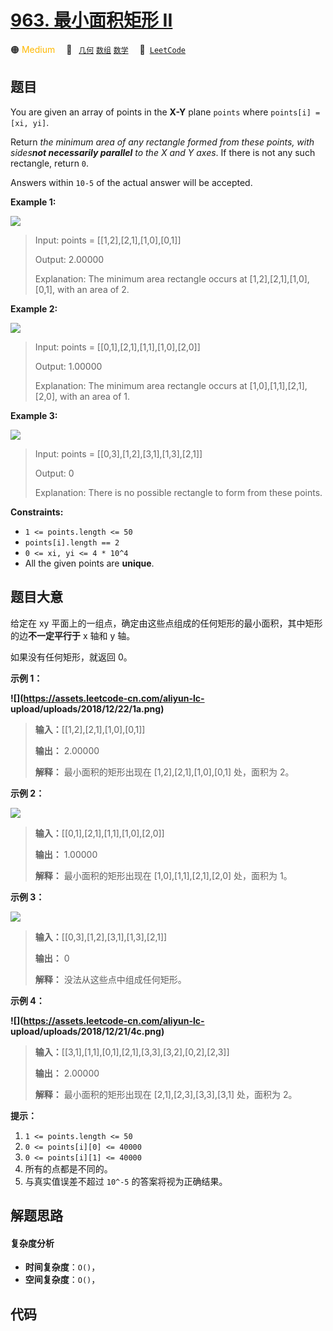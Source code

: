 # [963. 最小面积矩形 II](https://leetcode.com/problems/minimum-area-rectangle-ii)

🟠 <font color=#ffb800>Medium</font>&emsp; 🔖&ensp; [`几何`](/tag/geometry.md) [`数组`](/tag/array.md) [`数学`](/tag/math.md)&emsp; 🔗&ensp;[`LeetCode`](https://leetcode.com/problems/minimum-area-rectangle-ii)

## 题目

You are given an array of points in the **X-Y** plane `points` where
`points[i] = [xi, yi]`.

Return _the minimum area of any rectangle formed from these points, with
sides**not necessarily parallel** to the X and Y axes_. If there is not any
such rectangle, return `0`.

Answers within `10-5` of the actual answer will be accepted.



**Example 1:**

![](https://assets.leetcode.com/uploads/2018/12/21/1a.png)

> Input: points = [[1,2],[2,1],[1,0],[0,1]]
> 
> Output: 2.00000
> 
> Explanation: The minimum area rectangle occurs at [1,2],[2,1],[1,0],[0,1], with an area of 2.

**Example 2:**

![](https://assets.leetcode.com/uploads/2018/12/22/2.png)

> Input: points = [[0,1],[2,1],[1,1],[1,0],[2,0]]
> 
> Output: 1.00000
> 
> Explanation: The minimum area rectangle occurs at [1,0],[1,1],[2,1],[2,0], with an area of 1.

**Example 3:**

![](https://assets.leetcode.com/uploads/2018/12/22/3.png)

> Input: points = [[0,3],[1,2],[3,1],[1,3],[2,1]]
> 
> Output: 0
> 
> Explanation: There is no possible rectangle to form from these points.

**Constraints:**

  * `1 <= points.length <= 50`
  * `points[i].length == 2`
  * `0 <= xi, yi <= 4 * 10^4`
  * All the given points are **unique**.


## 题目大意

给定在 xy 平面上的一组点，确定由这些点组成的任何矩形的最小面积，其中矩形的边**不一定平行于** x 轴和 y 轴。

如果没有任何矩形，就返回 0。



**示例 1：**

**![](https://assets.leetcode-cn.com/aliyun-lc-
upload/uploads/2018/12/22/1a.png)**

> 
> 
> 
> 
> 
> **输入：**[[1,2],[2,1],[1,0],[0,1]]
> 
> **输出：** 2.00000
> 
> **解释：** 最小面积的矩形出现在 [1,2],[2,1],[1,0],[0,1] 处，面积为 2。

**示例 2：**

![](https://assets.leetcode-cn.com/aliyun-lc-upload/uploads/2018/12/23/2.png)

> 
> 
> 
> 
> 
> **输入：**[[0,1],[2,1],[1,1],[1,0],[2,0]]
> 
> **输出：** 1.00000
> 
> **解释：** 最小面积的矩形出现在 [1,0],[1,1],[2,1],[2,0] 处，面积为 1。
> 
> 

**示例 3：**

![](https://assets.leetcode-cn.com/aliyun-lc-upload/uploads/2018/12/23/3.png)

> 
> 
> 
> 
> 
> **输入：**[[0,3],[1,2],[3,1],[1,3],[2,1]]
> 
> **输出：** 0
> 
> **解释：** 没法从这些点中组成任何矩形。
> 
> 

**示例 4：**

**![](https://assets.leetcode-cn.com/aliyun-lc-
upload/uploads/2018/12/21/4c.png)**

> 
> 
> 
> 
> 
> **输入：**[[3,1],[1,1],[0,1],[2,1],[3,3],[3,2],[0,2],[2,3]]
> 
> **输出：** 2.00000
> 
> **解释：** 最小面积的矩形出现在 [2,1],[2,3],[3,3],[3,1] 处，面积为 2。
> 
> 



**提示：**

  1. `1 <= points.length <= 50`
  2. `0 <= points[i][0] <= 40000`
  3. `0 <= points[i][1] <= 40000`
  4. 所有的点都是不同的。
  5. 与真实值误差不超过 `10^-5` 的答案将视为正确结果。


## 解题思路

#### 复杂度分析

- **时间复杂度**：`O()`，
- **空间复杂度**：`O()`，

## 代码

```javascript

```